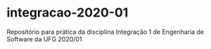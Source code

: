 # integracao-2020-01
Repositório para prática da disciplina Integração 1 de Engenharia de Software da UFG 2020/01
